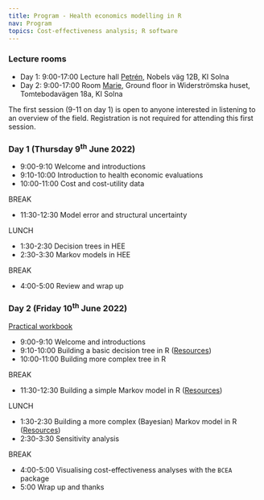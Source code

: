 ```yaml
---
title: Program - Health economics modelling in R
nav: Program
topics: Cost-effectiveness analysis; R software
---
```


### Lecture rooms

* Day 1: 9:00-17:00 Lecture hall [Petrén](https://medarbetare.ki.se/petren), Nobels väg 12B, KI Solna
* Day 2: 9:00-17:00 Room [Marie](https://staff.ki.se/marie), Ground floor in Widerströmska huset, Tomtebodavägen 18a, KI Solna

The first session (9-11 on day 1) is open to anyone interested in listening to an overview of the field. Registration is not required for attending this first session.

### Day 1 (Thursday 9<sup>th</sup> June 2022)
* 9:00-9:10 Welcome and introductions
* 9:10-10:00 Introduction to health economic evaluations
* 10:00-11:00 Cost and cost-utility data

BREAK

* 11:30-12:30 Model error and structural uncertainty

LUNCH

* 1:30-2:30 Decision trees in HEE
* 2:30-3:30 Markov models in HEE

BREAK

* 4:00-5:00 Review and wrap up

### Day 2 (Friday 10<sup>th</sup> June 2022)

[Practical workbook](../practicals.pdf)

* 9:00-9:10 Welcome and introductions
* 9:10-10:00 Building a basic decision tree in R ([Resources](https://github.com/n8thangreen/Stockholm-health-economics-course/tree/main/practical_resources/decision_trees))
* 10:00-11:00 Building more complex tree in R

BREAK

* 11:30-12:30 Building a simple Markov model in R ([Resources](https://github.com/n8thangreen/Stockholm-health-economics-course/tree/main/practical_resources/markov_models))

LUNCH

* 1:30-2:30 Building a more complex (Bayesian) Markov model in R ([Resources](https://github.com/n8thangreen/Stockholm-health-economics-course/tree/main/practical_resources/8_markov_bayesian))
* 2:30-3:30 Sensitivity analysis

BREAK

* 4:00-5:00 Visualising cost-effectiveness analyses with the `BCEA` package
* 5:00 Wrap up and thanks
